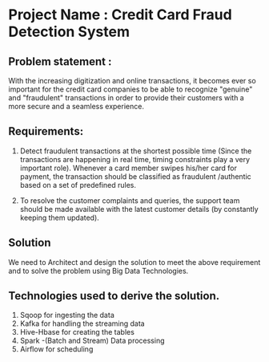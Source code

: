 # Project Name : Credit Card Fraud Detection System

## Problem statement : 
With the increasing digitization and online transactions, it becomes ever so important for the credit card companies 
to be able to recognize "genuine" and "fraudulent" transactions in order to provide their customers with a more secure
and a seamless experience. 


## Requirements:
1. Detect fraudulent transactions at the shortest possible time (Since the transactions are happening in real time, 
timing constraints play a very important role). Whenever a card member swipes his/her card for payment, the transaction 
should be classified as fraudulent /authentic based on a set of predefined rules. 

2. To resolve the customer complaints and queries, the support team should be made available with the latest customer details (by constantly keeping them updated).


## Solution
 We need to Architect and design the solution to meet the above requirement and to solve the problem using Big Data Technologies.
 
## Technologies used to derive the solution.
1. Sqoop for ingesting the data
2. Kafka for handling the streaming data
3. Hive-Hbase for creating the tables
4. Spark -(Batch and Stream) Data processing
5. Airflow for scheduling

